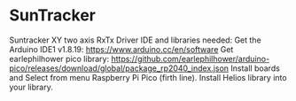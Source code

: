 # SunTracker
Suntracker XY two axis RxTx Driver
IDE and libraries needed:
Get the Arduino IDE1 v1.8.19:
https://www.arduino.cc/en/software 
Get earlephilhower pico library:
https://github.com/earlephilhower/arduino-pico/releases/download/global/package_rp2040_index.json
Install boards and Select from menu Raspberry Pi Pico (firth line).
Install Helios library into your library.
